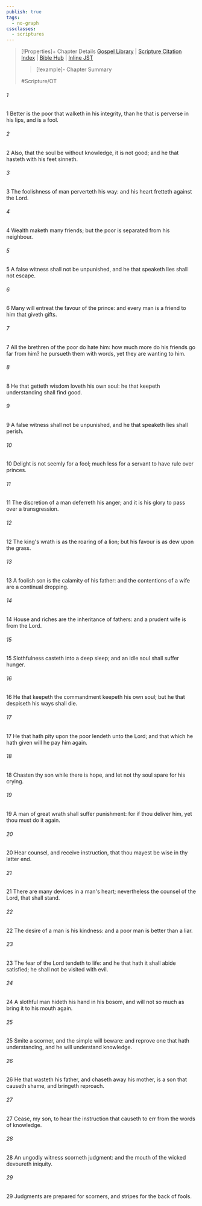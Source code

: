 ```yaml
---
publish: true
tags:
  - no-graph
cssclasses:
  - scriptures
---
```

>[!Properties]+ Chapter Details
>[Gospel Library](https://churchofjesuschrist.org/study/scriptures/ot/prov/19?lang=eng)    |    [Scripture Citation Index](https://scriptures.byu.edu/#07813::c07813)    |    [Bible Hub](https://biblehub.com/proverbs/19.htm)    |    [Inline JST](https://scripturetoolbox.com/html/ic/Proverbs/19.html)
>>[!example]- Chapter Summary
>> 
> 
>
>#Scripture/OT
###### 1
1 Better is the poor that walketh in his integrity, than he that is perverse in his lips, and is a fool.
###### 2
2 Also, that the soul be without knowledge, it is not good; and he that hasteth with his feet sinneth.
###### 3
3 The foolishness of man perverteth his way: and his heart fretteth against the Lord.
###### 4
4 Wealth maketh many friends; but the poor is separated from his neighbour.
###### 5
5 A false witness shall not be unpunished, and he that speaketh lies shall not escape.
###### 6
6 Many will entreat the favour of the prince: and every man is a friend to him that giveth gifts.
###### 7
7 All the brethren of the poor do hate him: how much more do his friends go far from him? he pursueth them with words, yet they are wanting to him.
###### 8
8 He that getteth wisdom loveth his own soul: he that keepeth understanding shall find good.
###### 9
9 A false witness shall not be unpunished, and he that speaketh lies shall perish.
###### 10
10 Delight is not seemly for a fool; much less for a servant to have rule over princes.
###### 11
11 The discretion of a man deferreth his anger; and it is his glory to pass over a transgression.
###### 12
12 The king's wrath is as the roaring of a lion; but his favour is as dew upon the grass.
###### 13
13 A foolish son is the calamity of his father: and the contentions of a wife are a continual dropping.
###### 14
14 House and riches are the inheritance of fathers: and a prudent wife is from the Lord.
###### 15
15 Slothfulness casteth into a deep sleep; and an idle soul shall suffer hunger.
###### 16
16 He that keepeth the commandment keepeth his own soul; but he that despiseth his ways shall die.
###### 17
17 He that hath pity upon the poor lendeth unto the Lord; and that which he hath given will he pay him again.
###### 18
18 Chasten thy son while there is hope, and let not thy soul spare for his crying.
###### 19
19 A man of great wrath shall suffer punishment: for if thou deliver him, yet thou must do it again.
###### 20
20 Hear counsel, and receive instruction, that thou mayest be wise in thy latter end.
###### 21
21 There are many devices in a man's heart; nevertheless the counsel of the Lord, that shall stand.
###### 22
22 The desire of a man is his kindness: and a poor man is better than a liar.
###### 23
23 The fear of the Lord tendeth to life: and he that hath it shall abide satisfied; he shall not be visited with evil.
###### 24
24 A slothful man hideth his hand in his bosom, and will not so much as bring it to his mouth again.
###### 25
25 Smite a scorner, and the simple will beware: and reprove one that hath understanding, and he will understand knowledge.
###### 26
26 He that wasteth his father, and chaseth away his mother, is a son that causeth shame, and bringeth reproach.
###### 27
27 Cease, my son, to hear the instruction that causeth to err from the words of knowledge.
###### 28
28 An ungodly witness scorneth judgment: and the mouth of the wicked devoureth iniquity.
###### 29
29 Judgments are prepared for scorners, and stripes for the back of fools.
